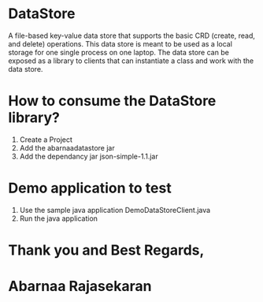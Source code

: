 # DataStore
A file-based key-value data store that supports the basic CRD (create, read, and delete) operations. This data store is meant to be used as a local storage for one single process on one laptop. The data store can be exposed as a library to clients that can instantiate a class and work with the data store.

# How to consume the DataStore library?
1. Create a Project
2. Add the abarnaadatastore jar
3. Add the dependancy jar json-simple-1.1.jar

# Demo application to test
1. Use the sample java application DemoDataStoreClient.java
2. Run the java application

# Thank you and Best Regards,
# Abarnaa Rajasekaran
